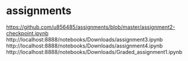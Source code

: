 # assignments
https://github.com/u856485/assignments/blob/master/assignment2-checkpoint.ipynb
http://localhost:8888/notebooks/Downloads/assignment3.ipynb
http://localhost:8888/notebooks/Downloads/assignment4.ipynb
http://localhost:8888/notebooks/Downloads/Graded_assignment1.ipynb
